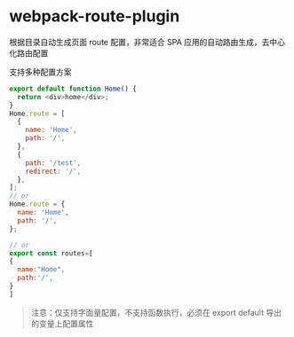 # webpack-route-plugin

根据目录自动生成页面 route 配置，非常适合 SPA 应用的自动路由生成，去中心化路由配置

支持多种配置方案

```js
export default function Home() {
  return <div>home</div>;
}
Home.route = [
  {
    name: 'Home',
    path: '/',
  },
  {
    path: '/test',
    redirect: '/',
  },
];
// or
Home.route = {
  name: 'Home',
  path: '/',
};

// or
export const routes=[
{
  name:"Home",
  path:'/',
}
]
```

> 注意：仅支持字面量配置，不支持函数执行，必须在 export default 导出的变量上配置属性
